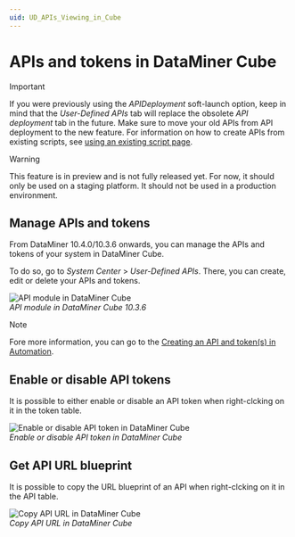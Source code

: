 ```yaml
---
uid: UD_APIs_Viewing_in_Cube
---
```


# APIs and tokens in DataMiner Cube

> [!IMPORTANT]
> If you were previously using the *APIDeployment* soft-launch option, keep in mind that the *User-Defined APIs* tab will replace the obsolete *API deployment* tab in the future. Make sure to move your old APIs from API deployment to the new feature. For information on how to create APIs from existing scripts, see [using an existing script page](xref:UD_APIs_Using_existing_scripts).

> [!WARNING]
> This feature is in preview and is not fully released yet. For now, it should only be used on a staging platform. It should not be used in a production environment.

## Manage APIs and tokens

From DataMiner 10.4.0/10.3.6 onwards, you can manage the APIs and tokens of your system in DataMiner Cube.

To do so, go to *System Center* > *User-Defined APIs*. There, you can create, edit or delete your APIs and tokens.

   ![API module in DataMiner Cube](~/user-guide/images/UDAPIS_Client_API_Module.png)<br>
   *API module in DataMiner Cube 10.3.6*

> [!NOTE]
> Fore more information, you can go to the [Creating an API and token(s) in Automation](xref:UD_APIs_Define_New_API#Creating-an-API-and-token(s)-in-Automation).

## Enable or disable API tokens

It is possible to either enable or disable an API token when right-clcking on it in the token table.

   ![Enable or disable API token in DataMiner Cube](~/user-guide/images/UDPAIS_DisableToken.png)<br>
   *Enable or disable API token in DataMiner Cube*
   
## Get API URL blueprint

It is possible to copy the URL blueprint of an API when right-clcking on it in the API table.

   ![Copy API URL in DataMiner Cube](~/user-guide/images/UDPAIS_CopyAPIURL.png)<br>
   *Copy API URL in DataMiner Cube*